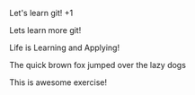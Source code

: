 
Let's learn git! +1

Lets learn more git!

Life is Learning and Applying!

The quick brown fox jumped over the lazy dogs

This is awesome exercise!
